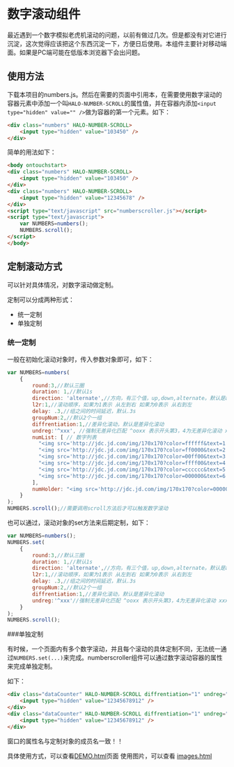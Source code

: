# 数字滚动组件

最近遇到一个数字模拟老虎机滚动的问题，以前有做过几次。但是都没有对它进行沉淀，这次觉得应该把这个东西沉淀一下，方便日后使用。本组件主要针对移动端面。如果是PC端可能在低版本浏览器下会出问题。

## 使用方法

下载本项目的numbers.js。然后在需要的页面中引用本，在需要使用数字滚动的容器元素中添加一个叫`HALO-NUMBER-SCROLL`的属性值，并在容器内添加`<input type="hidden" value="" />`做为容器的第一个元素。如下：

```html
<div class="numbers" HALO-NUMBER-SCROLL>
    <input type="hidden" value="103450" />
</div>
```

简单的用法如下：

```html
<body ontouchstart>
<div class="numbers" HALO-NUMBER-SCROLL>
    <input type="hidden" value="103450" />
</div>
<div class="numbers" HALO-NUMBER-SCROLL>
    <input type="hidden" value="12345678" />
</div>
<script type="text/javascript" src="numberscroller.js"></script>
<script type="text/javascript">
    var NUMBERS=numbers();
    NUMBERS.scroll();
</script>
</body>
```
## 定制滚动方式
可以针对具体情况，对数字滚动做定制。

定制可以分成两种形式：
- 统一定制
- 单独定制

### 统一定制

一般在初始化滚动对象时，传入参数对象即可，如下：

```javascript
var NUMBERS=numbers(
    {
        round:3,//默认三圈
        duration: 1,//默认1s
        direction: 'alternate',//方向，有三个值，up,down,alternate。默认是alternate
        l2r:1,//滚动顺序，如果为1表示 从左到右 如果为0表示 从右到左
        delay: .3,//组之间的时间延迟，默认.3s
        groupNum:2,//默认2个一组
        diffrentiation:1,//差异化滚动，默认是差异化滚动
        undreg:'^xxx', //强制无差异化匹配 ^ooxx 表示开头第3，4为无差异化滚动 xxx$ 表示倒数的后三们为无差异滚动
        numList: [ // 数字列表
          "<img src='http://jdc.jd.com/img/170x170?color=ffffff&text=1'>", 
          "<img src='http://jdc.jd.com/img/170x170?color=ff0000&text=2'>", 
          "<img src='http://jdc.jd.com/img/170x170?color=00ff00&text=3'>", 
          "<img src='http://jdc.jd.com/img/170x170?color=ffff00&text=4'>", 
          "<img src='http://jdc.jd.com/img/170x170?color=cccccc&text=5'>", 
          "<img src='http://jdc.jd.com/img/170x170?color=000000&text=6'>"
        ], 
        numHolder: "<img src='http://jdc.jd.com/img/170x170?color=000000&text=*'>"
    }
);
NUMBERS.scroll();//需要调用scroll方法后才可以触发数字滚动
```

也可以通过，滚动对象的set方法来后期定制，如下：

```javascript
var NUMBERS=numbers();
NUMBERS.set(
    {
        round:3,//默认三圈
        duration: 1,//默认1s
        direction: 'alternate',//方向，有三个值，up,down,alternate。默认是alternate
        l2r:1,//滚动顺序，如果为1表示 从左到右 如果为0表示 从右到左
        delay: .3,//组之间的时间延迟，默认.3s
        groupNum:2,//默认2个一组
        diffrentiation:1,//差异化滚动，默认是差异化滚动
        undreg:'^xxx'//强制无差异化匹配 ^ooxx 表示开头第3，4为无差异化滚动 xxx$ 表示倒数的后三们为无差异滚动
    }
);
NUMBERS.scroll();
```

###单独定制

有时候，一个页面内有多个数字滚动，并且每个滚动的具体定制不同，无法统一通过`NUMBERS.set(...)`来完成。numberscroller组件可以通过数字滚动容器的属性来完成单独定制。

如下：

```html
<div class="dataCounter" HALO-NUMBER-SCROLL diffrentiation="1" undreg="xxx$" l2r="1">
    <input type="hidden" value="12345678912" />
</div>
<div class="dataCounter" HALO-NUMBER-SCROLL diffrentiation="1" undreg="xxx$" l2r="0">
    <input type="hidden" value="12345678912" />
</div>
```

窗口的属性名与定制对象的成员名一致！！


具体使用方式，可以查看[DEMO.html](http://leeenx.github.io/numberscroller/DEMO.html)页面
使用图片，可以查看 [images.html](http://leeenx.github.io/numberscroller/image.html)




